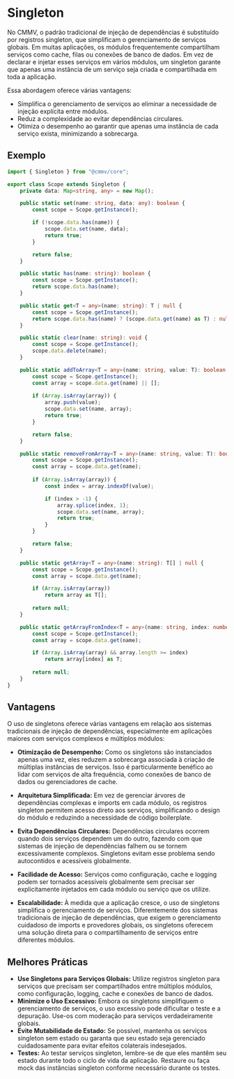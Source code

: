 # Singleton

No CMMV, o padrão tradicional de injeção de dependências é substituído por registros singleton, que simplificam o gerenciamento de serviços globais. Em muitas aplicações, os módulos frequentemente compartilham serviços como cache, filas ou conexões de banco de dados. Em vez de declarar e injetar esses serviços em vários módulos, um singleton garante que apenas uma instância de um serviço seja criada e compartilhada em toda a aplicação.

Essa abordagem oferece várias vantagens:

* Simplifica o gerenciamento de serviços ao eliminar a necessidade de injeção explícita entre módulos.
* Reduz a complexidade ao evitar dependências circulares.
* Otimiza o desempenho ao garantir que apenas uma instância de cada serviço exista, minimizando a sobrecarga.

## Exemplo

```typescript
import { Singleton } from "@cmmv/core";

export class Scope extends Singleton {
    private data: Map<string, any> = new Map();

    public static set(name: string, data: any): boolean {
        const scope = Scope.getInstance();

        if (!scope.data.has(name)) {
            scope.data.set(name, data);
            return true;
        }

        return false;
    }

    public static has(name: string): boolean {
        const scope = Scope.getInstance();
        return scope.data.has(name);
    }

    public static get<T = any>(name: string): T | null {
        const scope = Scope.getInstance();
        return scope.data.has(name) ? (scope.data.get(name) as T) : null;
    }

    public static clear(name: string): void {
        const scope = Scope.getInstance();
        scope.data.delete(name);
    }

    public static addToArray<T = any>(name: string, value: T): boolean {
        const scope = Scope.getInstance();
        const array = scope.data.get(name) || [];
        
        if (Array.isArray(array)) {
            array.push(value);
            scope.data.set(name, array);
            return true;
        }

        return false;
    }

    public static removeFromArray<T = any>(name: string, value: T): boolean {
        const scope = Scope.getInstance();
        const array = scope.data.get(name);
        
        if (Array.isArray(array)) {
            const index = array.indexOf(value);

            if (index > -1) {
                array.splice(index, 1);
                scope.data.set(name, array);
                return true;
            }
        }

        return false;
    }

    public static getArray<T = any>(name: string): T[] | null {
        const scope = Scope.getInstance();
        const array = scope.data.get(name);

        if (Array.isArray(array)) 
            return array as T[];
        
        return null;
    }

    public static getArrayFromIndex<T = any>(name: string, index: number): T | null {
        const scope = Scope.getInstance();
        const array = scope.data.get(name);

        if (Array.isArray(array) && array.length >= index) 
            return array[index] as T;
        
        return null;
    }
}
```

## Vantagens

O uso de singletons oferece várias vantagens em relação aos sistemas tradicionais de injeção de dependências, especialmente em aplicações maiores com serviços complexos e múltiplos módulos:

* **Otimização de Desempenho:** Como os singletons são instanciados apenas uma vez, eles reduzem a sobrecarga associada à criação de múltiplas instâncias de serviços. Isso é particularmente benéfico ao lidar com serviços de alta frequência, como conexões de banco de dados ou gerenciadores de cache.

* **Arquitetura Simplificada:** Em vez de gerenciar árvores de dependências complexas e imports em cada módulo, os registros singleton permitem acesso direto aos serviços, simplificando o design do módulo e reduzindo a necessidade de código boilerplate.

* **Evita Dependências Circulares:** Dependências circulares ocorrem quando dois serviços dependem um do outro, fazendo com que sistemas de injeção de dependências falhem ou se tornem excessivamente complexos. Singletons evitam esse problema sendo autocontidos e acessíveis globalmente.

* **Facilidade de Acesso:** Serviços como configuração, cache e logging podem ser tornados acessíveis globalmente sem precisar ser explicitamente injetados em cada módulo ou serviço que os utilize.

* **Escalabilidade:** À medida que a aplicação cresce, o uso de singletons simplifica o gerenciamento de serviços. Diferentemente dos sistemas tradicionais de injeção de dependências, que exigem o gerenciamento cuidadoso de imports e provedores globais, os singletons oferecem uma solução direta para o compartilhamento de serviços entre diferentes módulos.

## Melhores Práticas

* **Use Singletons para Serviços Globais:** Utilize registros singleton para serviços que precisam ser compartilhados entre múltiplos módulos, como configuração, logging, cache e conexões de banco de dados.
* **Minimize o Uso Excessivo:** Embora os singletons simplifiquem o gerenciamento de serviços, o uso excessivo pode dificultar o teste e a depuração. Use-os com moderação para serviços verdadeiramente globais.
* **Evite Mutabilidade de Estado:** Se possível, mantenha os serviços singleton sem estado ou garanta que seu estado seja gerenciado cuidadosamente para evitar efeitos colaterais indesejados.
* **Testes:** Ao testar serviços singleton, lembre-se de que eles mantêm seu estado durante todo o ciclo de vida da aplicação. Restaure ou faça mock das instâncias singleton conforme necessário durante os testes.

